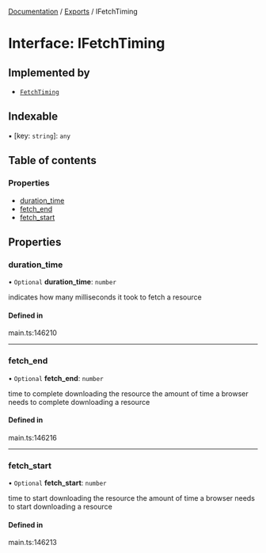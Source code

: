 [Documentation](../README.md) / [Exports](../modules.md) / IFetchTiming

# Interface: IFetchTiming

## Implemented by

- [`FetchTiming`](../classes/FetchTiming.md)

## Indexable

▪ [key: `string`]: `any`

## Table of contents

### Properties

- [duration\_time](IFetchTiming.md#duration_time)
- [fetch\_end](IFetchTiming.md#fetch_end)
- [fetch\_start](IFetchTiming.md#fetch_start)

## Properties

### duration\_time

• `Optional` **duration\_time**: `number`

indicates how many milliseconds it took to fetch a resource

#### Defined in

main.ts:146210

___

### fetch\_end

• `Optional` **fetch\_end**: `number`

time to complete downloading the resource
the amount of time a browser needs to complete downloading a resource

#### Defined in

main.ts:146216

___

### fetch\_start

• `Optional` **fetch\_start**: `number`

time to start downloading the resource
the amount of time a browser needs to start downloading a resource

#### Defined in

main.ts:146213
